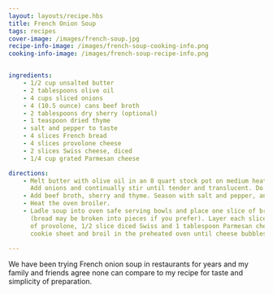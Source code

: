 ```yaml
---
layout: layouts/recipe.hbs
title: French Onion Soup
tags: recipes
cover-image: /images/french-soup.jpg
recipe-info-image: /images/french-soup-cooking-info.png
cooking-info-image: /images/french-soup-recipe-info.png


ingredients:
    - 1/2 cup unsalted butter
    - 2 tablespoons olive oil
    - 4 cups sliced onions
    - 4 (10.5 ounce) cans beef broth
    - 2 tablespoons dry sherry (optional)
    - 1 teaspoon dried thyme
    - salt and pepper to taste
    - 4 slices French bread
    - 4 slices provolone cheese
    - 2 slices Swiss cheese, diced
    - 1/4 cup grated Parmesan cheese

directions:
    - Melt butter with olive oil in an 8 quart stock pot on medium heat. 
      Add onions and continually stir until tender and translucent. Do not brown the onions.
    - Add beef broth, sherry and thyme. Season with salt and pepper, and simmer for 30 minutes.
    - Heat the oven broiler.
    - Ladle soup into oven safe serving bowls and place one slice of bread on top of each
      (bread may be broken into pieces if you prefer). Layer each slice of bread with a slice 
      of provolone, 1/2 slice diced Swiss and 1 tablespoon Parmesan cheese. Place bowls on 
      cookie sheet and broil in the preheated oven until cheese bubbles and browns slightly.
        
---
```


We have been trying French onion soup in restaurants for years and my family and friends agree  none can compare to my recipe for taste and simplicity of preparation.
